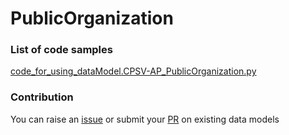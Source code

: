# PublicOrganization

### List of code samples 

<!-- 50-List of code -->

<!-- [code entry](link) -->
[code_for_using_dataModel.CPSV-AP_PublicOrganization.py](https://github.com/smart-data-models/dataModel.CPSV-AP/blob/master/PublicOrganization/code/code_for_using_dataModel.CPSV-AP_PublicOrganization.py)


<!-- /50-List of code -->

### Contribution
You can raise an [issue](https://github.com/smart-data-models/dataModel.CPSV-AP/issues) or submit your [PR](https://github.com/smart-data-models/dataModel.CPSV-AP/pulls) on existing data models
